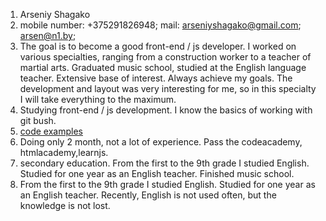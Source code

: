 1. Arseniy Shagako
2. mobile number: +375291826948; mail: arseniyshagako@gmail.com; arsen@n1.by; 
3. The goal is to become a good front-end / js developer. I worked on various specialties, ranging from a construction worker to a teacher of martial arts. Graduated music school, studied at the English language teacher. Extensive base of interest. Always achieve my goals. The development and layout was very interesting for me, so in this specialty I will take everything to the maximum.
4. Studying front-end / js development. I know the basics of working with git bush.
5. [code examples](https://drive.google.com/open?id=19tGZXxe6BWZ_i5WkMmOldF4uZidN1QjX)
6. Doing only 2 month, not a lot of experience. Pass the codeacademy, htmlacademy,learnjs.
7. secondary education. From the first to the 9th grade I studied English. Studied for one year as an English teacher. Finished music school.
8. From the first to the 9th grade I studied English. Studied for one year as an English teacher. Recently, English is not used often, but the knowledge is not lost.

